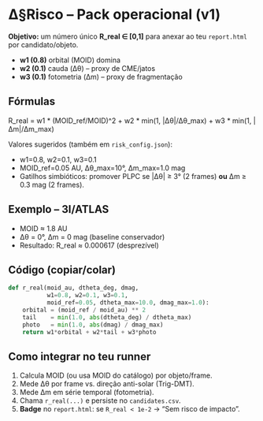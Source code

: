 # ∆§Risco – Pack operacional (v1)
**Objetivo:** um número único **R_real ∈ [0,1]** para anexar ao teu `report.html` por candidato/objeto.
- **w1 (0.8)** orbital (MOID) domina
- **w2 (0.1)** cauda (Δθ) – proxy de CME/jatos
- **w3 (0.1)** fotometria (Δm) – proxy de fragmentação

## Fórmulas
R_real = w1 * (MOID_ref/MOID)^2 + w2 * min(1, |Δθ|/Δθ_max) + w3 * min(1, |Δm|/Δm_max)

Valores sugeridos (também em `risk_config.json`):
- w1=0.8, w2=0.1, w3=0.1
- MOID_ref=0.05 AU, Δθ_max=10°, Δm_max=1.0 mag
- Gatilhos simbióticos: promover PLPC se |Δθ| ≥ 3° (2 frames) **ou** Δm ≥ 0.3 mag (2 frames).

## Exemplo – 3I/ATLAS
- MOID ≈ 1.8 AU
- Δθ = 0°, Δm = 0 mag (baseline conservador)
- Resultado: R_real ≈ 0.000617  (desprezível)

## Código (copiar/colar)

```python
def r_real(moid_au, dtheta_deg, dmag,
           w1=0.8, w2=0.1, w3=0.1,
           moid_ref=0.05, dtheta_max=10.0, dmag_max=1.0):
    orbital = (moid_ref / moid_au) ** 2
    tail    = min(1.0, abs(dtheta_deg) / dtheta_max)
    photo   = min(1.0, abs(dmag) / dmag_max)
    return w1*orbital + w2*tail + w3*photo
```

## Como integrar no teu runner
1. Calcula MOID (ou usa MOID do catálogo) por objeto/frame.
2. Mede Δθ por frame vs. direção anti-solar (Trig-DMT).
3. Mede Δm em série temporal (fotometria).
4. Chama `r_real(...)` e persiste no `candidates.csv`.
5. **Badge** no `report.html`: se `R_real < 1e-2` → “Sem risco de impacto”.
